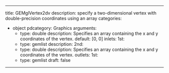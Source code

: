 
---
title: GEMglVertex2dv
description: specify a two-dimensional vertex with double-precision coordinates using an array
categories:
  - object
pdcategory: Graphics
arguments:
    - type: double
      description: Specifies an array containing the x and y coordinates of the vertex.
      default: [0, 0]
inlets:
  1st:
    - type: gemlist
      description:
  2nd:
    - type: double
      description: Specifies an array containing the x and y coordinates of the vertex.
outlets:
  1st:
    - type: gemlist
draft: false
---

